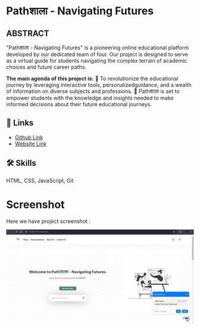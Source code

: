 # Pathशाला - Navigating Futures

##  ABSTRACT
"Pathशाला - Navigating Futures" is a pioneering online educational platform developed by our dedicated team of four. Our project is designed to serve as a virtual guide for students navigating the complex terrain of academic choices and future career paths.

**The main agenda of this project is:**
📝 To revolutionize the educational journey by leveraging interactive tools, personalizedguidance, and a wealth of information on diverse subjects and professions.
📝 Pathशाला is set to empower students with the knowledge and insights needed to make informed decisions about their future educational journeys.

## 🔗 Links

 - [Github Link](https://github.com/Namsrkive/Pathshala/tree/main)
 - [Website Link]()

## 🛠 Skills
HTML, CSS, JavaScript, Git

# Screenshot
Here we have project screenshot :

![screenshot](pathshala.png)
